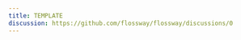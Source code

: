 ```yaml
---
title: TEMPLATE
discussion: https://github.com/flossway/flossway/discussions/0
---
```


<!--
    1. If the file is a translation of another, mention the link of original text at the beginning.
    2. Naming the file in form 'xxx_yyy.(zh_CN|en).md'.
-->
